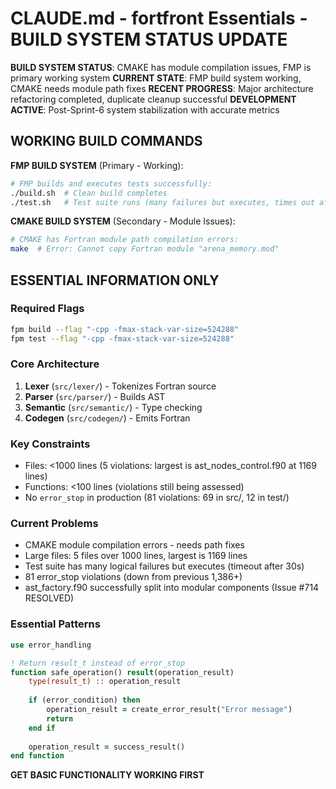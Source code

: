 # CLAUDE.md - fortfront Essentials - BUILD SYSTEM STATUS UPDATE

**BUILD SYSTEM STATUS**: CMAKE has module compilation issues, FMP is primary working system
**CURRENT STATE**: FMP build system working, CMAKE needs module path fixes
**RECENT PROGRESS**: Major architecture refactoring completed, duplicate cleanup successful
**DEVELOPMENT ACTIVE**: Post-Sprint-6 system stabilization with accurate metrics

## WORKING BUILD COMMANDS

**FMP BUILD SYSTEM** (Primary - Working):
```bash
# FMP builds and executes tests successfully:
./build.sh  # Clean build completes
./test.sh   # Test suite runs (many failures but executes, times out after 30s)
```

**CMAKE BUILD SYSTEM** (Secondary - Module Issues):
```bash
# CMAKE has Fortran module path compilation errors:
make  # Error: Cannot copy Fortran module "arena_memory.mod"
```

## ESSENTIAL INFORMATION ONLY

### Required Flags
```bash
fpm build --flag "-cpp -fmax-stack-var-size=524288"
fpm test --flag "-cpp -fmax-stack-var-size=524288"
```

### Core Architecture 
1. **Lexer** (`src/lexer/`) - Tokenizes Fortran source
2. **Parser** (`src/parser/`) - Builds AST 
3. **Semantic** (`src/semantic/`) - Type checking
4. **Codegen** (`src/codegen/`) - Emits Fortran

### Key Constraints
- Files: <1000 lines (5 violations: largest is ast_nodes_control.f90 at 1169 lines)
- Functions: <100 lines (violations still being assessed)
- No `error_stop` in production (81 violations: 69 in src/, 12 in test/)

### Current Problems
- CMAKE module compilation errors - needs path fixes
- Large files: 5 files over 1000 lines, largest is 1169 lines
- Test suite has many logical failures but executes (timeout after 30s)
- 81 error_stop violations (down from previous 1,386+)
- ast_factory.f90 successfully split into modular components (Issue #714 RESOLVED)

### Essential Patterns
```fortran
use error_handling

! Return result_t instead of error_stop
function safe_operation() result(operation_result)
    type(result_t) :: operation_result
    
    if (error_condition) then
        operation_result = create_error_result("Error message")
        return
    end if
    
    operation_result = success_result()
end function
```

**GET BASIC FUNCTIONALITY WORKING FIRST**